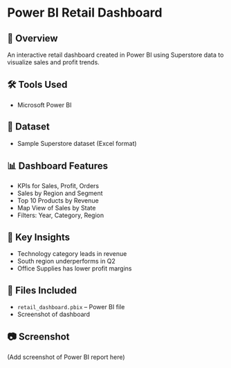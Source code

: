 # Power BI Retail Dashboard

## 🧾 Overview
An interactive retail dashboard created in Power BI using Superstore data to visualize sales and profit trends.

## 🛠️ Tools Used
- Microsoft Power BI

## 📂 Dataset
- Sample Superstore dataset (Excel format)

## 📊 Dashboard Features
- KPIs for Sales, Profit, Orders
- Sales by Region and Segment
- Top 10 Products by Revenue
- Map View of Sales by State
- Filters: Year, Category, Region

## 🎯 Key Insights
- Technology category leads in revenue
- South region underperforms in Q2
- Office Supplies has lower profit margins

## 📎 Files Included
- `retail_dashboard.pbix` – Power BI file
- Screenshot of dashboard

## 📷 Screenshot
(Add screenshot of Power BI report here)
